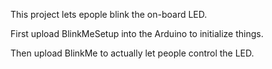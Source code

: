 This project lets epople blink the on-board LED.

First upload BlinkMeSetup into the Arduino to initialize things.

Then upload BlinkMe to actually let people control the LED.
